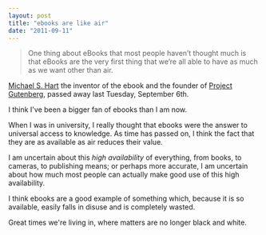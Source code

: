 ```yaml
---
layout: post
title: "ebooks are like air"
date: "2011-09-11"
---
```


> One thing about eBooks that most people haven’t thought much is that eBooks are the very first thing that we’re all able to have as much as we want other than air.

[Michael S. Hart](https://en.wikipedia.org/wiki/Michael_S._Hart) the inventor of the ebook and the founder of [Project Gutenberg](https://www.gutenberg.org), passed away last Tuesday, September 6th.

I think I've been a bigger fan of ebooks than I am now.

When I was in university, I really thought that ebooks were the answer to universal access to knowledge. As time has passed on, I think the fact that they are as available as air reduces their value.

I am uncertain about this _high availability_ of everything, from books, to cameras, to publishing means; or perhaps more accurate, I am uncertain about how much most people can actually make good use of this high availability.

I think ebooks are a good example of something which, because it is so available, easily falls in disuse and is completely wasted.

Great times we're living in, where matters are no longer black and white.
